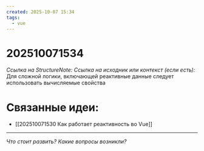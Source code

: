 ```yaml
---
created: 2025-10-07 15:34
tags:
  - vue
---
```

# 202510071534
*Ссылка на StructureNote:*
*Ссылка на исходник или контекст (если есть):* 
Для сложной логики, включающей реактивные данные следует использовать вычисляемые свойства

# Связанные идеи:
* [[202510071530 Как работает реактивность во Vue]]
---

*Что стоит развить? Какие вопросы возникли?*